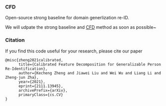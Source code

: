 ### CFD
Open-source strong baseline for domain generlization re-ID. 

We will udpate the strong baseline and [CFD](http://arxiv.org/abs/2111.13945) method as soon as possible~


### Citation

If you find this code useful for your research, please cite our paper

```
@misc{zheng2021calibrated,
      title={Calibrated Feature Decomposition for Generalizable Person Re-Identification}, 
      author={Kecheng Zheng and Jiawei Liu and Wei Wu and Liang Li and Zheng-jun Zha},
      year={2021},
      eprint={2111.13945},
      archivePrefix={arXiv},
      primaryClass={cs.CV}
}
```

